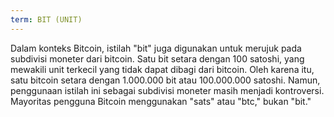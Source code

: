 ```yaml
---
term: BIT (UNIT)
---
```


Dalam konteks Bitcoin, istilah "bit" juga digunakan untuk merujuk pada subdivisi moneter dari bitcoin. Satu bit setara dengan 100 satoshi, yang mewakili unit terkecil yang tidak dapat dibagi dari bitcoin. Oleh karena itu, satu bitcoin setara dengan 1.000.000 bit atau 100.000.000 satoshi. Namun, penggunaan istilah ini sebagai subdivisi moneter masih menjadi kontroversi. Mayoritas pengguna Bitcoin menggunakan "sats" atau "btc," bukan "bit."